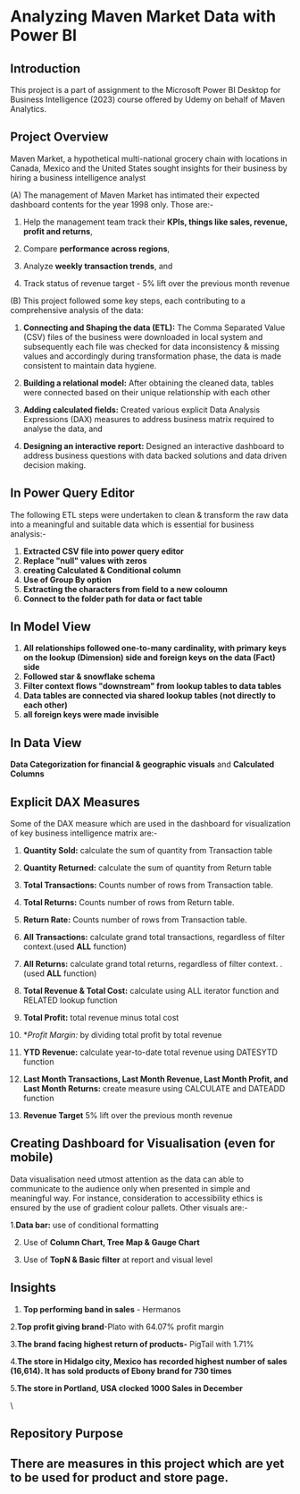 # Analyzing Maven Market Data with Power BI


## Introduction

This project is a part of assignment to the Microsoft Power BI Desktop for Business Intelligence (2023) course offered by Udemy on behalf of Maven Analytics. 


## Project Overview

Maven Market, a hypothetical multi-national grocery chain with locations in Canada, Mexico and the United States sought insights for their business by hiring a business intelligence analyst

(A) The management of Maven Market has intimated their expected dashboard contents for the year 1998 only. Those are:-

1. Help the management team track their **KPIs, things like sales, revenue, profit and returns**,
	
2. Compare **performance across regions**, 

3. Analyze **weekly transaction trends**, and

4. Track status of revenue target - 5% lift over the previous month revenue


(B) This project followed some key steps, each contributing to a comprehensive analysis of the data:

1.  **Connecting and Shaping the data (ETL):**  The Comma Separated Value (CSV) files of the business were downloaded in local system and subsequently each file was checked for data inconsistency & missing values and accordingly during transformation phase, the data is made consistent to maintain data hygiene.

2.  **Building a relational model:**  After obtaining the cleaned data, tables were connected based on their unique relationship with each other

3. **Adding calculated fields:** Created various explicit Data Analysis Expressions (DAX) measures to address business matrix required to analyse the data, and

4. **Designing an interactive report:** Designed an interactive dashboard to address business questions with data backed solutions and data driven decision making.


 
## In Power Query Editor

The following ETL steps were undertaken to clean & transform the raw data into a meaningful and suitable data which is essential for business analysis:-

1. **Extracted CSV file into power query editor**
2. **Replace "null" values with zeros**
2. **creating Calculated & Conditional column**
3. **Use of Group By option**
4. **Extracting the characters from field to a new coloumn**
5. **Connect to the folder path for data or fact table**

   
## In Model View

1. **All relationships followed one-to-many cardinality, with primary keys on the lookup (Dimension) side and foreign keys on the data (Fact) side**
2. **Followed star & snowflake schema**
3. **Filter context flows "downstream" from lookup tables to data tables**
4. **Data tables are connected via shared lookup tables (not directly to each other)**
5. **all foreign keys were made invisible** 


## In Data View
**Data Categorization for financial & geographic visuals** and
**Calculated Columns** 


## Explicit DAX Measures 

Some of the DAX measure which are used in the dashboard for visualization of key business intelligence matrix are:-

1. **Quantity Sold:** calculate the sum of quantity from Transaction table

2. **Quantity Returned:** calculate the sum of quantity from Return table

3. **Total Transactions:** Counts number of rows from Transaction table.

4. **Total Returns:** Counts number of rows from Return table.

5. **Return Rate:** Counts number of rows from Transaction table.

6. **All Transactions:** calculate grand total transactions, regardless of filter context.(used **ALL** function)

7. **All Returns:** calculate grand total returns, regardless of filter context. .(used **ALL** function)

8. **Total Revenue & Total Cost:** calculate using ALL iterator function and RELATED lookup function

9. **Total Profit:** total revenue minus total cost

10. **Profit Margin:* by dividing total profit by total revenue

11. **YTD Revenue:** calculate year-to-date total revenue using DATESYTD function

12. **Last Month Transactions, Last Month Revenue, Last Month Profit, and Last Month Returns:** create measure using CALCULATE and DATEADD function

13. **Revenue Target**  5% lift over the previous month revenue
    

## Creating Dashboard for Visualisation (even for mobile)

Data visualisation need utmost attention as the data can able to communicate to the audience only when presented in simple and meaningful way. For instance, consideration to accessibility ethics is ensured by the use of gradient colour pallets. Other visuals are:-

1.**Data bar:** use of conditional formatting

2.   Use of **Column Chart, Tree Map & Gauge Chart**	

3. Use of **TopN & Basic filter** at report and visual level


## Insights

1. **Top performing band in sales** - Hermanos

2.**Top profit giving brand**-Plato with 64.07% profit margin

3.**The brand facing highest return of products-** PigTail with 1.71%

4.**The store in Hidalgo city, Mexico has recorded highest number of sales (16,614). It has sold products of Ebony brand for 730 times**

5.**The store in Portland, USA clocked 1000 Sales in December**

\
## Repository Purpose
**There are measures in this project which are yet to be used for product and store page.**
---
